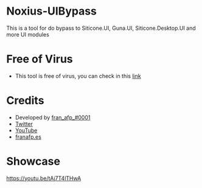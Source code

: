 # Noxius-UIBypass
This is a tool for do bypass to Siticone.UI, Guna.UI, Siticone.Desktop.UI and more UI modules

# Free of Virus

- This tool is free of virus, you can check in this [link](https://www.virustotal.com/gui/file/e17280bab789b41b8f08a9dc39ae7b8d13e1f94d8ead865284a28f6d35504247?nocache=1)

# Credits

- Developed by  [fran_afp_#0001](https://franafp.es/discord/profile)
- [Twitter](https://twitter.com/fran_afp_)
- [YouTube](https://www.youtube.com/fran_afp_)
- [franafp.es](https://franafp.es)
# Showcase

https://youtu.be/tAj7T4lTHwA
